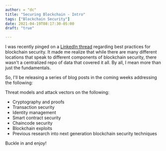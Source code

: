 ```yaml
---
author: = "dc"
title: "Securing Blockchain - Intro"
tags: ["Blockchain Security"]
date: 2021-04-19T08:17:30-05:00
draft: "true"

---
```


I was recently pinged on a [LinkedIn thread](https://www.linkedin.com/feed/update/urn:li:activity:6756641075332452352) regarding best practices for blockchain security. It made me realize that while there are many different locations that speak to different components of blockchain security, there wasn't a centralized repo of data that covered it all. By all, I mean more than just the fundamentals.

So, I'll be releasing a series of blog posts in the coming weeks addressing the following:

Threat models and attack vectors on the following:

- Cryptography and proofs
- Transaction security
- Identity management
- Smart contract security
- Chaincode security
- Blockchain exploits
- Previous research into next generation blockchain security techniques

Buckle in and enjoy!
